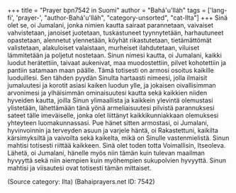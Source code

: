 +++
title = "Prayer bpn7542 in Suomi"
author = "Bahá'u'lláh"
tags = ['lang-fi', 'prayer-', "author-Bahá'u'lláh", "category-unsorted", "cat-Ilta"]
+++
Sinä olet se, oi Jumalani, jonka nimien kautta sairaat parannetaan, vaivaiset vahvistetaan, janoiset juotetaan, tuskastuneet tyynnytetään, harhautuneet opastetaan, alennetut ylennetään, köyhät rikastutetaan, tietämättömät valistetaan, alakuloiset valaistaan, murheiset ilahdutetaan, viluiset lämmitetään ja poljetut  nostetaan. Sinun nimesi kautta, oi Jumalani, kaikki luodut herätettiin, taivaat aukenivat, maa muodostettiin, pilvet kohotettiin ja pantiin satamaan maan päälle. Tämä totisesti on armosi osoitus kaikille luoduillesi.
Sen tähden pyydän Sinulta hartaasti nimeesi, jolla ilmaisit jumaluutesi ja korotit asiasi kaiken luodun ylle, ja jokaisen oivallisimman arvonimesi ja ylhäisimmän ominaisuutesi kautta sekä kaikkien niiden hyveiden kautta, joilla Sinun ylimaallista ja kaikkein ylevintä olemustasi ylistetään, lähettämään tänä yönä armeliaisuutesi pilvistä parannuksesi sateet tälle imeväiselle, jonka olet liittänyt kaikkikunniakkaan olemuksesi yhteyteen luomakunnassasi. Pue hänet sitten armostasi, oi Jumalani, hyvinvoinnin ja terveyden asuun ja varjele häntä, oi Rakastettuni, kaikilta kärsimyksiltä ja vaivoilta sekä kaikelta, mikä on Sinulle vastenmielistä. Sinun mahtisi totisesti  riittää kaikkeen. Sinä olet toden totta Voimallisin, Itseoleva. Lähetä, oi Jumalani, hänelle myös niin tämän kuin tulevan maailman hyvyyttä sekä niin aiempien kuin myöhempien sukupolvien hyvyyttä. Sinun mahtisi ja viisautesi ovat totisesti tämän mittaiset.

(Source category: Ilta)
(Bahaiprayers.net ID: 7542)
